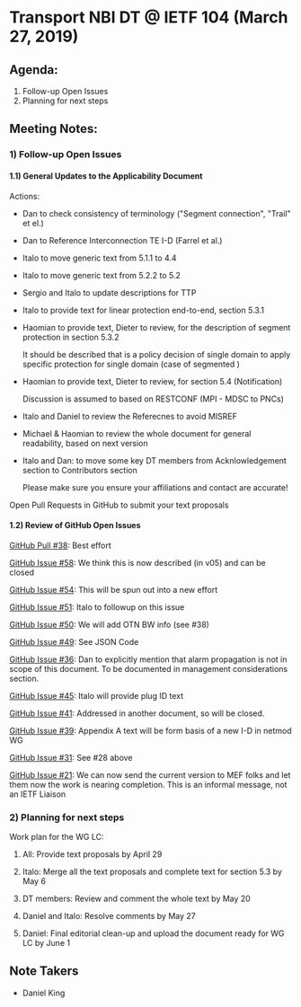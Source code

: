 # Transport NBI DT @ IETF 104 (March 27, 2019)  

## Agenda:  

1) Follow-up Open Issues  
2) Planning for next steps  

## Meeting Notes:  
 
### 1) Follow-up Open Issues  

#### 1.1) General Updates to the Applicability Document

Actions:

- Dan to check consistency of terminology ("Segment connection", "Trail" et el.)
- Dan to Reference Interconnection TE I-D (Farrel et al.)
- Italo to move generic text from 5.1.1 to 4.4
- Italo to move generic text from 5.2.2 to 5.2
- Sergio and Italo to update descriptions for TTP
- Italo to provide text for linear protection end-to-end, section 5.3.1
- Haomian to provide text, Dieter to review, for the description of segment protection in section 5.3.2

  It should be described that is a policy decision of single domain to apply specific protection for single domain (case of segmented )

- Haomian to provide text, Dieter to review, for section 5.4 (Notification)
   
  Discussion is assumed to based on RESTCONF (MPI - MDSC to PNCs)

- Italo and Daniel to review the Referecnes to avoid MISREF

- Michael & Haomian to review the whole document for general readability, based on next version 

- Italo and Dan: to move some key DT members from Acknlowledgement section to Contributors section

  Please make sure you ensure your affiliations and contact are accurate!   

Open Pull Requests in GitHub to submit your text proposals


#### 1.2) Review of GitHub Open Issues


[GitHub Pull #38](https://github.com/danielkinguk/transport-nbi/pull/38): Best effort 

[GitHub Issue #58](https://github.com/danielkinguk/transport-nbi/issues/58): We think this is now described (in v05) and can be closed

[GitHub Issue #54](https://github.com/danielkinguk/transport-nbi/issues/54): This will be spun out into a new effort

[GitHub Issue #51](https://github.com/danielkinguk/transport-nbi/issues/51): Italo to followup on this issue

[GitHub Issue #50](https://github.com/danielkinguk/transport-nbi/issues/50): We will add OTN BW info (see #38)

[GitHub Issue #49](https://github.com/danielkinguk/transport-nbi/issues/49): See JSON Code 

[GitHub Issue #36](https://github.com/danielkinguk/transport-nbi/issues/36): Dan to explicitly mention that alarm propagation is not in scope of this document. To be documented in management considerations section. 

[GitHub Issue #45](https://github.com/danielkinguk/transport-nbi/issues/45): Italo will provide plug ID text

[GitHub Issue #41](https://github.com/danielkinguk/transport-nbi/issues/41): Addressed in another document, so will be closed. 

[GitHub Issue #39](https://github.com/danielkinguk/transport-nbi/issues/39): Appendix A text will be form basis of a new I-D in netmod WG

[GitHub Issue #31](https://github.com/danielkinguk/transport-nbi/issues/31): See #28 above

[GitHub Issue #21](https://github.com/danielkinguk/transport-nbi/issues/21): We can now send the current version to MEF folks and let them now the work is nearing completion. This is an informal message, not an IETF Liaison  

### 2) Planning for next steps

Work plan for the WG LC:

1) All: Provide text proposals by April 29

2) Italo: Merge all the text proposals and complete text for section 5.3 by May 6

3) DT members: Review and comment the whole text by May 20

4) Daniel and Italo: Resolve comments by May 27

5) Daniel: Final editorial clean-up and upload the document ready for WG LC by June 1


## Note Takers  
- Daniel King
